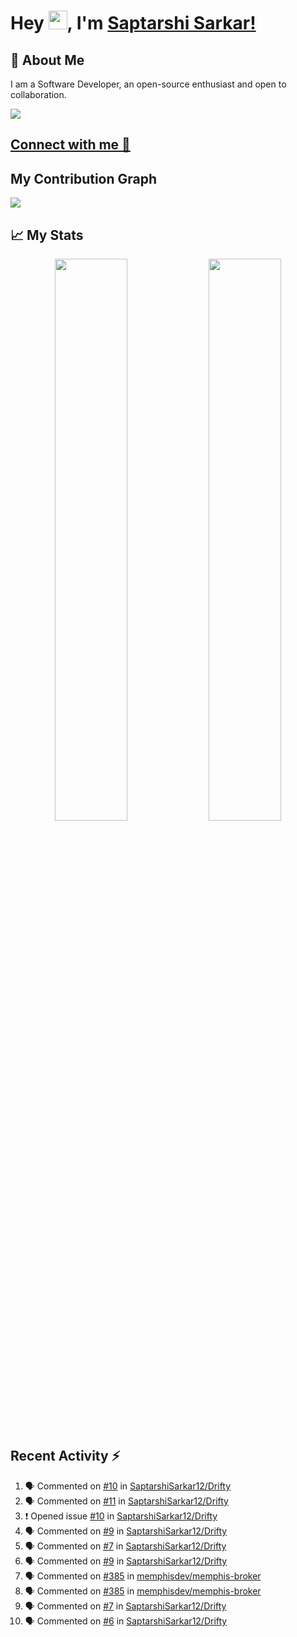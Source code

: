 # Hey <img src="https://github.com/TheDudeThatCode/TheDudeThatCode/blob/master/Assets/Hi.gif" width="30">, I'm [Saptarshi Sarkar!](https://bio.link/saptarshi) 

## 🚀 About Me
I am a Software Developer, an open-source enthusiast and open to collaboration.

![](https://visitor-badge.laobi.icu/badge?page_id=saptarshisarkar12.saptarshisarkar12)

## [Connect with me 💬](https://bio.link/saptarshi) 

## My Contribution Graph 
<img src="https://activity-graph.herokuapp.com/graph?username=SaptarshiSarkar12&bg_color=0f2d3d&color=1cadfb&line=1cadfb&point=1cadfb&area=true&hide_border=true">

## 📈 My Stats
<p align="center">	
  <img width="48%" src="https://github-readme-stats.vercel.app/api?username=saptarshisarkar12&show_icons=true&theme=tokyonight" />
  <img width="48%" src="https://github-readme-streak-stats.herokuapp.com/?user=saptarshisarkar12&theme=tokyonight" />
</p>

## Recent Activity :zap:
<!--START_SECTION:activity-->
1. 🗣 Commented on [#10](https://github.com/SaptarshiSarkar12/Drifty/issues/10) in [SaptarshiSarkar12/Drifty](https://github.com/SaptarshiSarkar12/Drifty)
2. 🗣 Commented on [#11](https://github.com/SaptarshiSarkar12/Drifty/issues/11) in [SaptarshiSarkar12/Drifty](https://github.com/SaptarshiSarkar12/Drifty)
3. ❗️ Opened issue [#10](https://github.com/SaptarshiSarkar12/Drifty/issues/10) in [SaptarshiSarkar12/Drifty](https://github.com/SaptarshiSarkar12/Drifty)
4. 🗣 Commented on [#9](https://github.com/SaptarshiSarkar12/Drifty/issues/9) in [SaptarshiSarkar12/Drifty](https://github.com/SaptarshiSarkar12/Drifty)
5. 🗣 Commented on [#7](https://github.com/SaptarshiSarkar12/Drifty/issues/7) in [SaptarshiSarkar12/Drifty](https://github.com/SaptarshiSarkar12/Drifty)
6. 🗣 Commented on [#9](https://github.com/SaptarshiSarkar12/Drifty/issues/9) in [SaptarshiSarkar12/Drifty](https://github.com/SaptarshiSarkar12/Drifty)
7. 🗣 Commented on [#385](https://github.com/memphisdev/memphis-broker/issues/385) in [memphisdev/memphis-broker](https://github.com/memphisdev/memphis-broker)
8. 🗣 Commented on [#385](https://github.com/memphisdev/memphis-broker/issues/385) in [memphisdev/memphis-broker](https://github.com/memphisdev/memphis-broker)
9. 🗣 Commented on [#7](https://github.com/SaptarshiSarkar12/Drifty/issues/7) in [SaptarshiSarkar12/Drifty](https://github.com/SaptarshiSarkar12/Drifty)
10. 🗣 Commented on [#6](https://github.com/SaptarshiSarkar12/Drifty/issues/6) in [SaptarshiSarkar12/Drifty](https://github.com/SaptarshiSarkar12/Drifty)
<!--END_SECTION:activity-->
